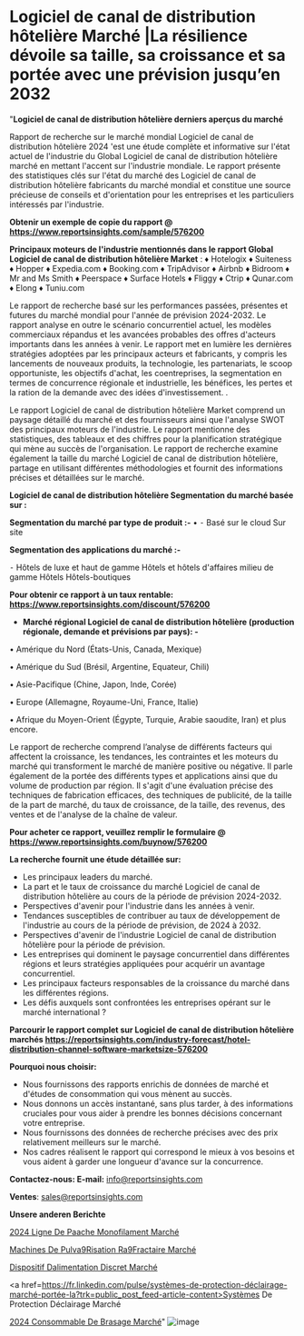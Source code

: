 # Logiciel de canal de distribution hôtelière Marché |La résilience dévoile sa taille, sa croissance et sa portée avec une prévision jusqu’en 2032

"<strong>Logiciel de canal de distribution hôtelière derniers aperçus du marché</strong>

Rapport de recherche sur le marché mondial Logiciel de canal de distribution hôtelière 2024 'est une étude complète et informative sur l'état actuel de l'industrie du Global Logiciel de canal de distribution hôtelière marché en mettant l'accent sur l'industrie mondiale. Le rapport présente des statistiques clés sur l'état du marché des Logiciel de canal de distribution hôtelière fabricants du marché mondial et constitue une source précieuse de conseils et d'orientation pour les entreprises et les particuliers intéressés par l'industrie.

<strong>Obtenir un exemple de copie du rapport @ <a href=https://www.reportsinsights.com/sample/576200>https://www.reportsinsights.com/sample/576200</a></strong>

<strong>Principaux moteurs de l'industrie mentionnés dans le rapport Global Logiciel de canal de distribution hôtelière Market</strong> :
♦ Hotelogix
♦ Suiteness
♦ Hopper
♦ Expedia.com
♦ Booking.com
♦ TripAdvisor
♦ Airbnb
♦ Bidroom
♦ Mr and Ms Smith
♦ Peerspace
♦ Surface Hotels
♦ Fliggy
♦ Ctrip
♦ Qunar.com
♦ Elong
♦ Tuniu.com

Le rapport de recherche basé sur les performances passées, présentes et futures du marché mondial pour l'année de prévision 2024-2032. Le rapport analyse en outre le scénario concurrentiel actuel, les modèles commerciaux répandus et les avancées probables des offres d'acteurs importants dans les années à venir. Le rapport met en lumière les dernières stratégies adoptées par les principaux acteurs et fabricants, y compris les lancements de nouveaux produits, la technologie, les partenariats, le scoop opportuniste, les objectifs d'achat, les coentreprises, la segmentation en termes de concurrence régionale et industrielle, les bénéfices, les pertes et la ration de la demande avec des idées d'investissement. .

Le rapport Logiciel de canal de distribution hôtelière Market comprend un paysage détaillé du marché et des fournisseurs ainsi que l'analyse SWOT des principaux moteurs de l'industrie. Le rapport mentionne des statistiques, des tableaux et des chiffres pour la planification stratégique qui mène au succès de l'organisation. Le rapport de recherche examine également la taille du marché Logiciel de canal de distribution hôtelière, partage en utilisant différentes méthodologies et fournit des informations précises et détaillées sur le marché.

<strong>Logiciel de canal de distribution hôtelière Segmentation du marché basée sur :</strong>

<strong>Segmentation du marché par type de produit :-</strong>
•
⁃ Basé sur le cloud
Sur site

<strong>Segmentation des applications du marché :-</strong>

⁃ Hôtels de luxe et haut de gamme
Hôtels et hôtels d'affaires milieu de gamme
Hôtels
Hôtels-boutiques

<strong>Pour obtenir ce rapport à un taux rentable: <a href=https://www.reportsinsights.com/discount/576200>https://www.reportsinsights.com/discount/576200</a></strong>
<ul>
  <li><strong>Marché régional Logiciel de canal de distribution hôtelière (production régionale, demande et prévisions par pays): -</strong></li>
</ul>
• Amérique du Nord (États-Unis, Canada, Mexique)

• Amérique du Sud (Brésil, Argentine, Equateur, Chili)

• Asie-Pacifique (Chine, Japon, Inde, Corée)

• Europe (Allemagne, Royaume-Uni, France, Italie)

• Afrique du Moyen-Orient (Égypte, Turquie, Arabie saoudite, Iran) et plus encore.

Le rapport de recherche comprend l’analyse de différents facteurs qui affectent la croissance, les tendances, les contraintes et les moteurs du marché qui transforment le marché de manière positive ou négative. Il parle également de la portée des différents types et applications ainsi que du volume de production par région. Il s'agit d'une évaluation précise des techniques de fabrication efficaces, des techniques de publicité, de la taille de la part de marché, du taux de croissance, de la taille, des revenus, des ventes et de l'analyse de la chaîne de valeur.

<strong>Pour acheter ce rapport, veuillez remplir le formulaire @   <a href=https://www.reportsinsights.com/buynow/576200>https://www.reportsinsights.com/buynow/576200</a></strong>

<strong>La recherche fournit une étude détaillée sur:</strong>
<ul>
  <li>Les principaux leaders du marché.</li>
  <li>La part et le taux de croissance du marché Logiciel de canal de distribution hôtelière au cours de la période de prévision 2024-2032.</li>
  <li>Perspectives d'avenir pour l'industrie dans les années à venir.</li>
  <li>Tendances susceptibles de contribuer au taux de développement de l'industrie au cours de la période de prévision, de 2024 à 2032.</li>
  <li>Perspectives d'avenir de l'industrie Logiciel de canal de distribution hôtelière pour la période de prévision.</li>
  <li>Les entreprises qui dominent le paysage concurrentiel dans différentes régions et leurs stratégies appliquées pour acquérir un avantage concurrentiel.</li>
  <li>Les principaux facteurs responsables de la croissance du marché dans les différentes régions.</li>
  <li>Les défis auxquels sont confrontées les entreprises opérant sur le marché international ?</li>
</ul>

<strong>Parcourir le rapport complet sur Logiciel de canal de distribution hôtelière marchés <a href=https://reportsinsights.com/industry-forecast/hotel-distribution-channel-software-marketsize-576200>https://reportsinsights.com/industry-forecast/hotel-distribution-channel-software-marketsize-576200</a></strong>

<strong>Pourquoi nous choisir:</strong>
<ul>
  <li>Nous fournissons des rapports enrichis de données de marché et d'études de consommation qui vous mènent au succès.</li>
  <li>Nous donnons un accès instantané, sans plus tarder, à des informations cruciales pour vous aider à prendre les bonnes décisions concernant votre entreprise.</li>
  <li>Nous fournissons des données de recherche précises avec des prix relativement meilleurs sur le marché.</li>
  <li>Nos cadres réalisent le rapport qui correspond le mieux à vos besoins et vous aident à garder une longueur d'avance sur la concurrence.</li>
</ul>
<strong>Contactez-nous:
</strong><strong>E-mail:</strong> <a href=mailto:info@reportsinsights.com>info@reportsinsights.com</a>

<strong>Ventes</strong>: <a href=mailto:sales@reportsinsights.com>sales@reportsinsights.com</a>

<strong>Unsere anderen Berichte</strong>

<a href=https://www.linkedin.com/pulse/2024-ligne-de-p%C3%AAche-monofilament-march%C3%A9-vfmsc/>2024 Ligne De Paache Monofilament Marché</a>

<a href=https://www.linkedin.com/pulse/machines-de-pulv%C3%A9risation-r%C3%A9fractaire-march%C3%A9-hboye/>Machines De Pulva9Risation Ra9Fractaire Marché</a>

<a href=https://www.linkedin.com/pulse/dispositif-dalimentation-discret-marché-analyse-nkfmc/>Dispositif Dalimentation Discret Marché</a>

<a href=https://fr.linkedin.com/pulse/systèmes-de-protection-déclairage-marché-portée-la?trk=public_post_feed-article-content>Systèmes De Protection Déclairage Marché</a>

<a href=https://www.linkedin.com/pulse/2024-consommable-de-brasage-march%C3%A9tendance-et-7mtkf/>2024 Consommable De Brasage Marché</a>"
![image](https://github.com/daminid12/RItrends/assets/158430485/1b5c966a-e9a0-4411-8b1c-31df7cb3a529)

